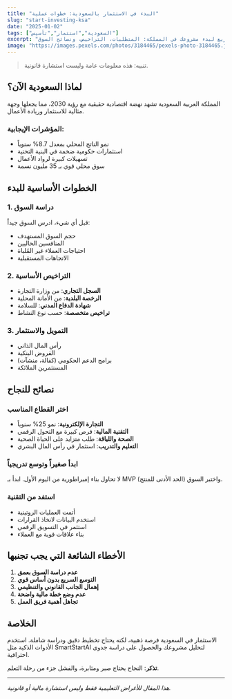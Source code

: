 ```yaml
---
title: "البدء في الاستثمار بالسعودية: خطوات عملية"
slug: "start-investing-ksa"
date: "2025-01-02"
tags: ["السعودية","استثمار","تأسيس"]
excerpt: "دليل سريع لبدء مشروعك في المملكة: المتطلبات، التراخيص، ونصائح السوق."
image: "https://images.pexels.com/photos/3184465/pexels-photo-3184465.jpeg?auto=compress&cs=tinysrgb&w=800&h=400&fit=crop"
---
```


> تنبيه: هذه معلومات عامة وليست استشارة قانونية.

## لماذا السعودية الآن؟

المملكة العربية السعودية تشهد نهضة اقتصادية حقيقية مع رؤية 2030، مما يجعلها وجهة مثالية للاستثمار وريادة الأعمال.

### المؤشرات الإيجابية:
- نمو الناتج المحلي بمعدل 8.7% سنوياً
- استثمارات حكومية ضخمة في البنية التحتية
- تسهيلات كبيرة لرواد الأعمال
- سوق محلي قوي بـ 35 مليون نسمة

## الخطوات الأساسية للبدء

### 1. دراسة السوق
قبل أي شيء، ادرس السوق جيداً:
- حجم السوق المستهدف
- المنافسين الحاليين
- احتياجات العملاء غير المُلباة
- الاتجاهات المستقبلية

### 2. التراخيص الأساسية
- **السجل التجاري**: من وزارة التجارة
- **الرخصة البلدية**: من الأمانة المحلية
- **شهادة الدفاع المدني**: للسلامة
- **تراخيص متخصصة**: حسب نوع النشاط

### 3. التمويل والاستثمار
- رأس المال الذاتي
- القروض البنكية
- برامج الدعم الحكومي (كفالة، منشآت)
- المستثمرين الملائكة

## نصائح للنجاح

### اختر القطاع المناسب
- **التجارة الإلكترونية**: نمو 25% سنوياً
- **التقنية المالية**: فرص كبيرة مع التحول الرقمي
- **الصحة واللياقة**: طلب متزايد على الحياة الصحية
- **التعليم والتدريب**: استثمار في رأس المال البشري

### ابدأ صغيراً وتوسع تدريجياً
لا تحاول بناء إمبراطورية من اليوم الأول. ابدأ بـ MVP (الحد الأدنى للمنتج) واختبر السوق.

### استفد من التقنية
- أتمت العمليات الروتينية
- استخدم البيانات لاتخاذ القرارات
- استثمر في التسويق الرقمي
- بناء علاقات قوية مع العملاء

## الأخطاء الشائعة التي يجب تجنبها

1. **عدم دراسة السوق بعمق**
2. **التوسع السريع بدون أساس قوي**
3. **إهمال الجانب القانوني والتنظيمي**
4. **عدم وضع خطة مالية واضحة**
5. **تجاهل أهمية فريق العمل**

## الخلاصة

الاستثمار في السعودية فرصة ذهبية، لكنه يحتاج تخطيط دقيق ودراسة شاملة. استخدم الأدوات الذكية مثل SmartStartAI لتحليل مشروعك والحصول على دراسة جدوى احترافية.

**تذكر**: النجاح يحتاج صبر ومثابرة، والفشل جزء من رحلة التعلم.

---

*هذا المقال للأغراض التعليمية فقط وليس استشارة مالية أو قانونية.*